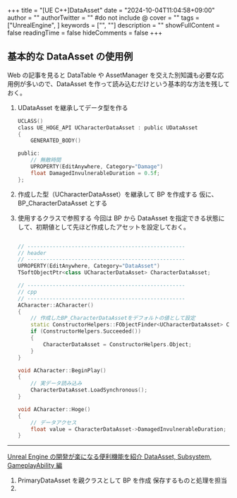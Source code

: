 +++
title = "[UE C++]DataAsset"
date = "2024-10-04T11:04:58+09:00"
author = ""
authorTwitter = "" #do not include @
cover = ""
tags = ["UnrealEngine", ]
keywords = ["", ""]
description = ""
showFullContent = false
readingTime = false
hideComments = false
+++

## 基本的な DataAsset の使用例

Web の記事を見ると DataTable や AssetManager を交えた別知識も必要な応用例が多いので、DataAsset を作って読み込むだけという基本的な方法を残しておく。

1. UDataAsset を継承してデータ型を作る

   ```cpp:UCharacterDataAsset.h
   UCLASS()
   class UE_HOGE_API UCharacterDataAsset : public UDataAsset
   {
       GENERATED_BODY()

   public:
       // 無敵時間
       UPROPERTY(EditAnywhere, Category="Damage")
       float DamagedInvulnerableDuration = 0.5f;
   };
   ```

1. 作成した型（UCharacterDataAsset）を継承して BP を作成する
   仮に、BP_CharacterDataAsset とする
1. 使用するクラスで参照する
   今回は BP から DataAsset を指定できる状態にして、初期値として先ほど作成したアセットを設定しておく。

   ```cpp:Character.cpp

   // --------------------------------------------------
   // header
   // --------------------------------------------------
   UPROPERTY(EditAnywhere, Category="DataAsset")
   TSoftObjectPtr<class UCharacterDataAsset> CharacterDataAsset;

   // --------------------------------------------------
   // cpp
   // --------------------------------------------------
   ACharacter::ACharacter()
   {
       // 作成したBP_CharacterDataAssetをデフォルトの値として設定
       static ConstructorHelpers::FObjectFinder<UCharacterDataAsset> CharacterDataAssetFinder(TEXT("CharacterDataAsset'/Game/DataAsset/BP_CharacterDataAsset.BP_CharacterDataAsset'"));
       if (ConstructorHelpers.Succeeded())
       {
           CharacterDataAsset = ConstructorHelpers.Object;
       }
   }

   void ACharacter::BeginPlay()
   {
       // 実データ読み込み
       CharacterDataAsset.LoadSynchronous();
   }

   void ACharacter::Hoge()
   {
       // データアクセス
       float value = CharacterDataAsset->DamagedInvulnerableDuration;
   }
   ```

---

[Unreal Engine の開発が楽になる便利機能を紹介 DataAsset, Subsystem, GameplayAbility 編 ](https://www.docswell.com/s/EpicGamesJapan/KXVDY5-2022-08-02-124838#p4)

1. PrimaryDataAsset を親クラスとして BP を作成
   保存するものと処理を担当
1.

```

```


